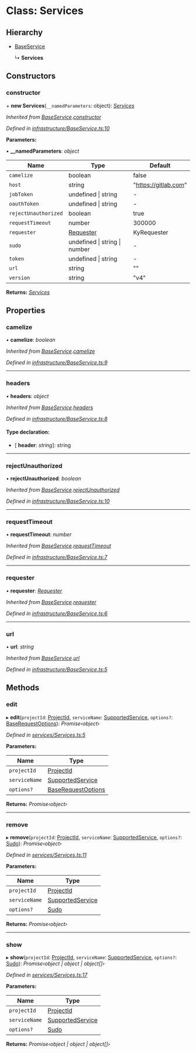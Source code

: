 # Class: Services

## Hierarchy

* [BaseService](_infrastructure_baseservice_.baseservice.md)

  ↳ **Services**

## Constructors

###  constructor

\+ **new Services**(`__namedParameters`: object): *[Services](_services_services_.services.md)*

*Inherited from [BaseService](_infrastructure_baseservice_.baseservice.md).[constructor](_infrastructure_baseservice_.baseservice.md#constructor)*

*Defined in [infrastructure/BaseService.ts:10](https://github.com/arsdehnel/node-gitlab/blob/c2ee9bb/src/infrastructure/BaseService.ts#L10)*

**Parameters:**

▪ **__namedParameters**: *object*

Name | Type | Default |
------ | ------ | ------ |
`camelize` | boolean | false |
`host` | string | "https://gitlab.com" |
`jobToken` | undefined &#124; string | - |
`oauthToken` | undefined &#124; string | - |
`rejectUnauthorized` | boolean | true |
`requestTimeout` | number | 300000 |
`requester` | [Requester](../interfaces/_infrastructure_index_.requester.md) |  KyRequester |
`sudo` | undefined &#124; string &#124; number | - |
`token` | undefined &#124; string | - |
`url` | string | "" |
`version` | string | "v4" |

**Returns:** *[Services](_services_services_.services.md)*

## Properties

###  camelize

• **camelize**: *boolean*

*Inherited from [BaseService](_infrastructure_baseservice_.baseservice.md).[camelize](_infrastructure_baseservice_.baseservice.md#camelize)*

*Defined in [infrastructure/BaseService.ts:9](https://github.com/arsdehnel/node-gitlab/blob/c2ee9bb/src/infrastructure/BaseService.ts#L9)*

___

###  headers

• **headers**: *object*

*Inherited from [BaseService](_infrastructure_baseservice_.baseservice.md).[headers](_infrastructure_baseservice_.baseservice.md#headers)*

*Defined in [infrastructure/BaseService.ts:8](https://github.com/arsdehnel/node-gitlab/blob/c2ee9bb/src/infrastructure/BaseService.ts#L8)*

#### Type declaration:

* \[ **header**: *string*\]: string

___

###  rejectUnauthorized

• **rejectUnauthorized**: *boolean*

*Inherited from [BaseService](_infrastructure_baseservice_.baseservice.md).[rejectUnauthorized](_infrastructure_baseservice_.baseservice.md#rejectunauthorized)*

*Defined in [infrastructure/BaseService.ts:10](https://github.com/arsdehnel/node-gitlab/blob/c2ee9bb/src/infrastructure/BaseService.ts#L10)*

___

###  requestTimeout

• **requestTimeout**: *number*

*Inherited from [BaseService](_infrastructure_baseservice_.baseservice.md).[requestTimeout](_infrastructure_baseservice_.baseservice.md#requesttimeout)*

*Defined in [infrastructure/BaseService.ts:7](https://github.com/arsdehnel/node-gitlab/blob/c2ee9bb/src/infrastructure/BaseService.ts#L7)*

___

###  requester

• **requester**: *[Requester](../interfaces/_infrastructure_index_.requester.md)*

*Inherited from [BaseService](_infrastructure_baseservice_.baseservice.md).[requester](_infrastructure_baseservice_.baseservice.md#requester)*

*Defined in [infrastructure/BaseService.ts:6](https://github.com/arsdehnel/node-gitlab/blob/c2ee9bb/src/infrastructure/BaseService.ts#L6)*

___

###  url

• **url**: *string*

*Inherited from [BaseService](_infrastructure_baseservice_.baseservice.md).[url](_infrastructure_baseservice_.baseservice.md#url)*

*Defined in [infrastructure/BaseService.ts:5](https://github.com/arsdehnel/node-gitlab/blob/c2ee9bb/src/infrastructure/BaseService.ts#L5)*

## Methods

###  edit

▸ **edit**(`projectId`: [ProjectId](../modules/_services_index_.md#projectid), `serviceName`: [SupportedService](../modules/_services_index_.md#supportedservice), `options?`: [BaseRequestOptions](../interfaces/_infrastructure_index_.baserequestoptions.md)): *Promise‹object›*

*Defined in [services/Services.ts:5](https://github.com/arsdehnel/node-gitlab/blob/c2ee9bb/src/services/Services.ts#L5)*

**Parameters:**

Name | Type |
------ | ------ |
`projectId` | [ProjectId](../modules/_services_index_.md#projectid) |
`serviceName` | [SupportedService](../modules/_services_index_.md#supportedservice) |
`options?` | [BaseRequestOptions](../interfaces/_infrastructure_index_.baserequestoptions.md) |

**Returns:** *Promise‹object›*

___

###  remove

▸ **remove**(`projectId`: [ProjectId](../modules/_services_index_.md#projectid), `serviceName`: [SupportedService](../modules/_services_index_.md#supportedservice), `options?`: [Sudo](../interfaces/_infrastructure_index_.sudo.md)): *Promise‹object›*

*Defined in [services/Services.ts:11](https://github.com/arsdehnel/node-gitlab/blob/c2ee9bb/src/services/Services.ts#L11)*

**Parameters:**

Name | Type |
------ | ------ |
`projectId` | [ProjectId](../modules/_services_index_.md#projectid) |
`serviceName` | [SupportedService](../modules/_services_index_.md#supportedservice) |
`options?` | [Sudo](../interfaces/_infrastructure_index_.sudo.md) |

**Returns:** *Promise‹object›*

___

###  show

▸ **show**(`projectId`: [ProjectId](../modules/_services_index_.md#projectid), `serviceName`: [SupportedService](../modules/_services_index_.md#supportedservice), `options?`: [Sudo](../interfaces/_infrastructure_index_.sudo.md)): *Promise‹object | object | object[]›*

*Defined in [services/Services.ts:17](https://github.com/arsdehnel/node-gitlab/blob/c2ee9bb/src/services/Services.ts#L17)*

**Parameters:**

Name | Type |
------ | ------ |
`projectId` | [ProjectId](../modules/_services_index_.md#projectid) |
`serviceName` | [SupportedService](../modules/_services_index_.md#supportedservice) |
`options?` | [Sudo](../interfaces/_infrastructure_index_.sudo.md) |

**Returns:** *Promise‹object | object | object[]›*
